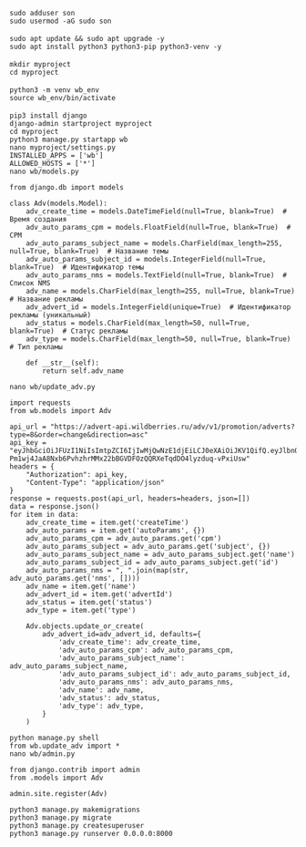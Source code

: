 `sudo adduser son`<br>
`sudo usermod -aG sudo son`<br>
<br>
`sudo apt update && sudo apt upgrade -y`<br>
`sudo apt install python3 python3-pip python3-venv -y`<br>
<br>
`mkdir myproject`<br>
`cd myproject`<br>
<br>
`python3 -m venv wb_env`<br>
`source wb_env/bin/activate`<br>
<br>
`pip3 install django`<br>
`django-admin startproject myproject`<br>
`cd myproject`<br>
`python3 manage.py startapp wb`<br>
`nano myproject/settings.py`<br>
`INSTALLED_APPS = ['wb']`<br>
`ALLOWED_HOSTS = ['*']`<br>
`nano wb/models.py`<br>
```
from django.db import models

class Adv(models.Model):
    adv_create_time = models.DateTimeField(null=True, blank=True)  # Время создания
    adv_auto_params_cpm = models.FloatField(null=True, blank=True)  # CPM
    adv_auto_params_subject_name = models.CharField(max_length=255, null=True, blank=True)  # Название темы
    adv_auto_params_subject_id = models.IntegerField(null=True, blank=True)  # Идентификатор темы
    adv_auto_params_nms = models.TextField(null=True, blank=True)  # Список NMS
    adv_name = models.CharField(max_length=255, null=True, blank=True)  # Название рекламы
    adv_advert_id = models.IntegerField(unique=True)  # Идентификатор рекламы (уникальный)
    adv_status = models.CharField(max_length=50, null=True, blank=True)  # Статус рекламы
    adv_type = models.CharField(max_length=50, null=True, blank=True)  # Тип рекламы

    def __str__(self):
        return self.adv_name
```
`nano wb/update_adv.py`<br>
```
import requests
from wb.models import Adv

api_url = "https://advert-api.wildberries.ru/adv/v1/promotion/adverts?type=8&order=change&direction=asc"
api_key = "eyJhbGciOiJFUzI1NiIsImtpZCI6IjIwMjQwNzE1djEiLCJ0eXAiOiJKV1QifQ.eyJlbnQiOjEsImV4cCI6MTczODA5MzY3MCwiaWQiOiJhNjA3ODg5NS1iNjFlLTQ5ZDEtYmQwZS1mM2FjNTJiNDU2OWYiLCJJpaWQiOjE1MTE1NjYxMCwib2lkIjoxMDU4ODEwLCJzIjo4MTkwLCJzaWQiOiJkYjM1NjRiYy04MGYwLTQ5OGYtOGVkZC00NjkxZTQ0NTYwMTAiLCJ0IjpmYWxzZSwidWlkIjoxNTExNTY2MTB9.h4A6DP8kxL6UJo3WR92TvjIQjQW-Pm1wj4JaA8Nxb6PvhzhrMMx22bBGVDFOzQQRXeTqdDO4lyzduq-vPxiUsw"
headers = {
    "Authorization": api_key,
    "Content-Type": "application/json"
}
response = requests.post(api_url, headers=headers, json=[])
data = response.json()
for item in data:
    adv_create_time = item.get('createTime')
    adv_auto_params = item.get('autoParams', {})
    adv_auto_params_cpm = adv_auto_params.get('cpm')
    adv_auto_params_subject = adv_auto_params.get('subject', {})
    adv_auto_params_subject_name = adv_auto_params_subject.get('name')
    adv_auto_params_subject_id = adv_auto_params_subject.get('id')
    adv_auto_params_nms = ", ".join(map(str, adv_auto_params.get('nms', [])))
    adv_name = item.get('name')
    adv_advert_id = item.get('advertId')
    adv_status = item.get('status')
    adv_type = item.get('type')

    Adv.objects.update_or_create(
        adv_advert_id=adv_advert_id, defaults={
            'adv_create_time': adv_create_time,
            'adv_auto_params_cpm': adv_auto_params_cpm,
            'adv_auto_params_subject_name': adv_auto_params_subject_name,
            'adv_auto_params_subject_id': adv_auto_params_subject_id,
            'adv_auto_params_nms': adv_auto_params_nms,
            'adv_name': adv_name,
            'adv_status': adv_status,
            'adv_type': adv_type,
        }
    )
```
`python manage.py shell`<br>
`from wb.update_adv import *`<br>
`nano wb/admin.py`<br>
```
from django.contrib import admin
from .models import Adv

admin.site.register(Adv)
```
`python3 manage.py makemigrations`<br>
`python3 manage.py migrate`<br>
`python3 manage.py createsuperuser`<br>
`python3 manage.py runserver 0.0.0.0:8000`
